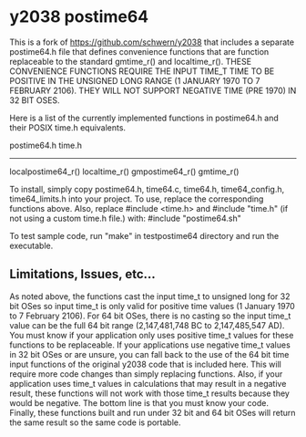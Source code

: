 y2038 postime64
===============

This is a fork of https://github.com/schwern/y2038 that includes a separate postime64.h file that defines convenience functions that are function replaceable to the standard gmtime_r() and localtime_r().
THESE CONVENIENCE FUNCTIONS REQUIRE THE INPUT TIME_T TIME TO BE POSITIVE IN THE UNSIGNED LONG RANGE (1 JANUARY 1970 TO 7 FEBRUARY 2106).
THEY WILL NOT SUPPORT NEGATIVE TIME (PRE 1970) IN 32 BIT OSES.

Here is a list of the currently implemented functions in postime64.h and
their POSIX time.h equivalents.

  postime64.h                      time.h
  -----------                      ------
  localpostime64_r()               localtime_r()
  gmpostime64_r()                  gmtime_r()

To install, simply copy postime64.h, time64.c, time64.h, time64_config.h, time64_limits.h into your project.
To use, replace the corresponding functions above.
Also, replace #include <time.h> and #include "time.h" (if not using a custom time.h file.) with:
#include "postime64.sh"

To test sample code, run "make" in testpostime64 directory and run the executable.


Limitations, Issues, etc...
---------------------------

As noted above, the functions cast the input time_t to unsigned long for 32 bit OSes so input time_t is only valid for positive time values (1 January 1970 to 7 February 2106).
For 64 bit OSes, there is no casting so the input time_t value can be the full 64 bit range (2,147,481,748 BC to 2,147,485,547 AD).
You must know if your application only uses positive time_t values for these functions to be replaceable.
If your applications use negative time_t values in 32 bit OSes or are unsure, you can fall back to the use of the 64 bit time input functions of the original y2038 code that is included here.
This will require more code changes than simply replacing functions.
Also, if your application uses time_t values in calculations that may result in a negative result, these functions will not work with those time_t results because they would be negative.
The bottom line is that you must know your code.
Finally, these functions built and run under 32 bit and 64 bit OSes will return the same result so the same code is portable.

